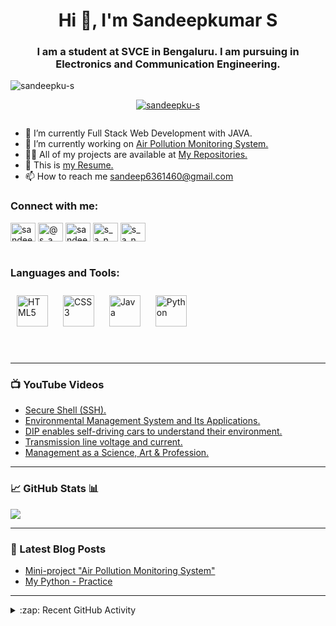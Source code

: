 <h1 align="center">Hi 👋, I'm Sandeepkumar S</h1> 

<h3 align="center">I am a student at SVCE in Bengaluru. I am pursuing in Electronics and Communication Engineering.</h3>

<p align="left"> <img src="https://komarev.com/ghpvc/?username=sandeepku-s&label=Profile%20views&color=0e75b6&style=flat" alt="sandeepku-s" /> </p>

<p align="center"> <a href="https://github.com/ryo-ma/github-profile-trophy"><img src="https://github-profile-trophy.vercel.app/?username=sandeepku-s" alt="sandeepku-s" /></a> </p>

<p align="center"> <a href="https://twitter.com/" target="blank"><img src="https://img.shields.io/twitter/follow/?logo=twitter&style=for-the-badge" alt="" /></a> </p>

- 🌱 I’m currently Full Stack Web Development with JAVA.
- 🔭 I’m currently working on [Air Pollution Monitoring System.](https://github.com/sandeepku-s/Air-pollution-monitoring-system)
- 👨‍💻 All of my projects are available at [My Repositories.](https://github.com/sandeepku-s?tab=repositories)
- 📝 This is [my Resume.](https://github.com/sandeepku-s/sandeepku-s/blob/main/Resume.pdf)
- 📫 How to reach me [sandeep6361460@gmail.com](sandeep6361460@gmail.com)

### Connect with me:

<div align="left">
<a href="https://linkedin.com/in/sandeepku-s" target="blank"><img align="center" src="https://raw.githubusercontent.com/rahuldkjain/github-profile-readme-generator/master/src/images/icons/Social/linked-in-alt.svg" alt="sandeepku-s" height="30" width="40" /></a>
<a href="https://www.youtube.com/@s_a_n_d_e_p___" target="blank"><img align="center" src="https://raw.githubusercontent.com/rahuldkjain/github-profile-readme-generator/master/src/images/icons/Social/youtube.svg" alt="@s_a_n_d_e_p___" height="30" width="40" /></a>
<a href="https://www.hackerrank.com/profile/sandeep6361460" target="blank"><img align="center" src="https://raw.githubusercontent.com/rahuldkjain/github-profile-readme-generator/master/src/images/icons/Social/hackerrank.svg" alt="sandeepk_engg18" height="30" width="40" /></a>
<a href="https://instagram.com/s_a_n_d_e_p___" target="blank"><img align="center" src="https://raw.githubusercontent.com/rahuldkjain/github-profile-readme-generator/master/src/images/icons/Social/instagram.svg" alt="s_a_n_d_e_p___" height="30" width="40" /></a>
<a href="https://twitter.com/s_a_n_d_e_p___" target="blank"><img align="center" src="https://raw.githubusercontent.com/rahuldkjain/github-profile-readme-generator/master/src/images/icons/Social/twitter.svg" alt="s_a_n_d_e_p___" height="30" width="40" /></a>
</div>

<br />

### Languages and Tools:

<div align="left">  
<a href="https://en.wikipedia.org/wiki/HTML5" target="_blank"><img style="margin: 10px" src="https://profilinator.rishav.dev/skills-assets/html5-original-wordmark.svg" alt="HTML5" height="50" /></a>  
<a href="https://www.w3schools.com/css/" target="_blank"><img style="margin: 10px" src="https://profilinator.rishav.dev/skills-assets/css3-original-wordmark.svg" alt="CSS3" height="50" /></a>  
<a href="https://www.java.com/" target="_blank"><img style="margin: 10px" src="https://profilinator.rishav.dev/skills-assets/java-original-wordmark.svg" alt="Java" height="50" /></a>  
<a href="https://www.python.org/" target="_blank"><img style="margin: 10px" src="https://profilinator.rishav.dev/skills-assets/python-original.svg" alt="Python" height="50" /></a>  
</div>  

<br />
<br />

---

### 📺 YouTube Videos

<!-- BLOG-POST-LIST:START -->
- [Secure Shell &lpar;SSH&rpar;.](https://www.youtube.com/watch?v=beX8JteoiqM)
- [Environmental Management System and Its Applications.](https://www.youtube.com/watch?v=NQGRMSatkh0)
- [DIP enables self-driving cars to understand their environment.](https://www.youtube.com/watch?v=HWkXZXqfNu4)
- [Transmission line voltage and current.](https://www.youtube.com/watch?v=p5t0OWYk0Rc)
- [Management as a Science, Art &amp; Profession.](https://www.youtube.com/watch?v=xXD6OGR2q_I)
<!-- BLOG-POST-LIST:END -->

---

### 📈 GitHub Stats 📊

  <div align="left"><img src="https://github-readme-stats.vercel.app/api?username=sandeepku-s&show_icons=true&count_private=true&hide_border=true" align="center" /></div> 

---

### 📕 Latest Blog Posts

<!-- YOUTUBE:START -->
- [Mini-project "Air Pollution Monitoring System"](https://github.com/sandeepku-s/Air-pollution-monitoring-system)
- [My Python - Practice](https://github.com/sandeepku-s/Python-practice)
<!-- YOUTUBE:END -->

---

<details>
  <summary>:zap: Recent GitHub Activity</summary>
  
<!--START_SECTION:activity-->
- [My Python - Practice](https://github.com/sandeepku-s/Python-practice)
<!--END_SECTION:activity-->

</details>

